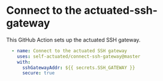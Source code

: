 # Connect to the actuated-ssh-gateway

This GitHub Action sets up the actuated SSH gateway.

```yaml
  - name: Connect to the actuated SSH gateway
    uses: self-actuated/connect-ssh-gateway@master
    with:
      sshGatewayAddr: ${{ secrets.SSH_GATEWAY }}
      secure: true
```

